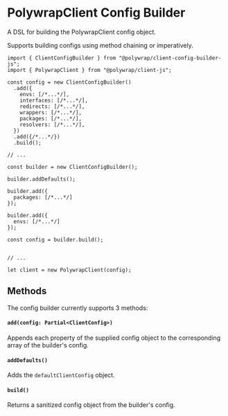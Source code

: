 # PolywrapClient Config Builder

A DSL for building the PolywrapClient config object. 

Supports building configs using method chaining or imperatively.

```typescript=
import { ClientConfigBuilder } from "@polywrap/client-config-builder-js";
import { PolywrapClient } from "@polywrap/client-js";

const config = new ClientConfigBuilder()
  .add({
    envs: [/*...*/],
    interfaces: [/*...*/],
    redirects: [/*...*/],
    wrappers: [/*...*/],
    packages: [/*...*/],
    resolvers: [/*...*/],
  })
  .add({/*...*/})
  .build();

// ...

const builder = new ClientConfigBuilder();

builder.addDefaults();

builder.add({
  packages: [/*...*/]
});

builder.add({
  envs: [/*...*/]
});

const config = builder.build();


// ...

let client = new PolywrapClient(config);
```

## Methods

The config builder currently supports 3 methods:

#### `add(config: Partial<ClientConfig>)`
Appends each property of the supplied config object to the corresponding array of the builder's config.

#### `addDefaults()`
Adds the `defaultClientConfig` object.

#### `build()`
Returns a sanitized config object from the builder's config.
